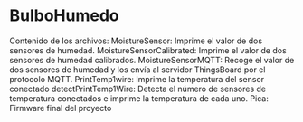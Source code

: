 # BulboHumedo
Contenido de los archivos:
MoistureSensor: Imprime el valor de dos sensores de humedad.
MoistureSensorCalibrated: Imprime el valor de dos sensores de humedad calibrados.
MoistureSensorMQTT: Recoge el valor de dos sensores de humedad y los envía al servidor ThingsBoard por el protocolo MQTT.
PrintTemp1wire: Imprime la temperatura del sensor conectado
detectPrintTemp1Wire: Detecta el número de sensores de temperatura conectados e imprime la temperatura de cada uno.
Pica: Firmware final del proyecto

